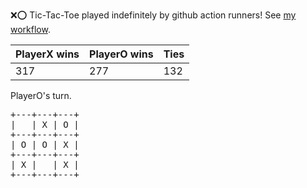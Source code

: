 :x::o: Tic-Tac-Toe played indefinitely by github action runners! See [my workflow](.github/workflows/play.yaml).

|PlayerX wins|PlayerO wins|Ties|
|-|-|-|
|317|277|132|

PlayerO's turn.

<pre>
+---+---+---+
|   | X | O |
+---+---+---+
| O | O | X |
+---+---+---+
| X |   | X |
+---+---+---+
</pre>